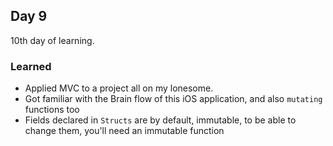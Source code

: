 ## Day 9

10th day of learning.

### Learned

- Applied MVC to a project all on my lonesome.
- Got familiar with the Brain flow of this iOS application, and also `mutating` functions too
- Fields declared in `Structs` are by default, immutable, to be able to change them, you'll need an immutable function
